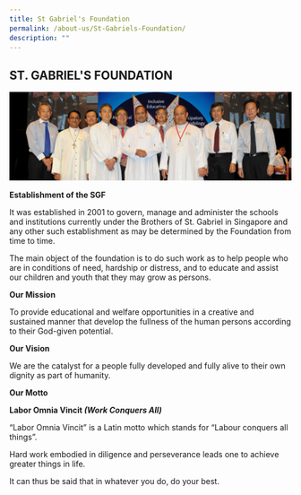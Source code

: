 ```yaml
---
title: St Gabriel's Foundation
permalink: /about-us/St-Gabriels-Foundation/
description: ""
---
```

## ST. GABRIEL'S FOUNDATION

![](/images/Organizational%20Structure.jpeg)

**Establishment of the SGF**

  

It was established in 2001 to govern, manage and administer the schools and institutions currently under the Brothers of St. Gabriel in Singapore and any other such establishment as may be determined by the Foundation from time to time.

  

The main object of the foundation is to do such work as to help people who are in conditions of need, hardship or distress, and to educate and assist our children and youth that they may grow as persons.

  

  

**Our Mission**

  

To provide educational and welfare opportunities in a creative and sustained manner that develop the fullness of the human persons according to their God-given potential.

  

  

**Our Vision**

  

We are the catalyst for a people fully developed and fully alive to their own dignity as part of humanity.

  

  

**Our Motto**

  

**Labor Omnia Vincit _(Work Conquers All)_**

  

“Labor Omnia Vincit” is a Latin motto which stands for “Labour conquers all things”.

Hard work embodied in diligence and perseverance leads one to achieve greater things in life.

It can thus be said that in whatever you do, do your best.

  

 